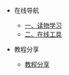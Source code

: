 - 在线导航

  - [一、读物学习](1.1.ReadStudy.md)
  - [二、在线工具](1.2.OnlineTool.md)

- 教程分享

  - [教程分享](2.1.netResource.md)

    



